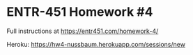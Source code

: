 # ENTR-451 Homework #4

Full instructions at https://entr451.com/homework-4/

Heroku: https://hw4-nussbaum.herokuapp.com/sessions/new